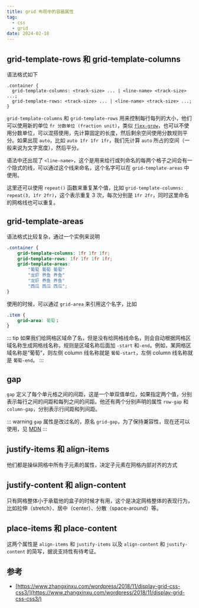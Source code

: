 ```yaml
---
title: grid 布局中的容器属性
tag:
  - css
  - grid
date: 2024-02-18
---
```


## grid-template-rows 和 grid-template-columns

语法格式如下

```plaintext
.container {
  grid-template-columns: <track-size> ... | <line-name> <track-size> ...;
  grid-template-rows: <track-size> ... | <line-name> <track-size> ...;
}
```

`grid-template-columns` 和 `grid-template-rows` 用来控制每行每列的大小，他们可以使用新的单位 `fr 分数单位 (fraction unit)`，类似 [`flex-grow`](../flex/flex_elements.md#flex-grow)，也可以不使用分数单位，可以混搭使用，先计算固定的长度，然后剩余空间使用分数规则平分。如果出现 `auto`，比如 `auto 1fr 1fr 1fr`，我们先计算 `auto` 所占的空间（一般来说为文字宽度），然后平分。

语法中还出现了 `<line-name>`，这个是用来给行或列命名的每两个格子之间会有一个隐式的线，可以通过这个线来命名，这个名字可以在 `grid-template-areas` 中使用。

这里还可以使用 `repeat()` 函数来重复某个值，比如 `grid-template-columns: repeat(3, 1fr 2fr)`，这个表示重复 3 次，每次分别是 `1fr 2fr`，同时这里命名的网格线也可以重复。

## grid-template-areas

语法格式比较复杂，通过一个实例来说明

```css
.container {
    grid-template-columns: 1fr 1fr 1fr;
    grid-template-rows: 1fr 1fr 1fr 1fr;
    grid-template-areas:
        "葡萄 葡萄 葡萄"
        "龙虾 养鱼 养鱼"
        "龙虾 养鱼 养鱼"
        "西瓜 西瓜 西瓜";
}
```

使用的时候，可以通过 `grid-area` 来引用这个名字，比如

```css
.item {
    grid-area: 葡萄；
}
```

::: tip
如果我们给网格区域命了名，但是没有给网格线命名，则会自动根据网格区域名称生成网格线名称，规则是区域名称后面加 `-start` 和`-end`。例如，某网格区域名称是“葡萄”，则左侧 column 线名称就是 `葡萄-start`，左侧 column 线名称就是 `葡萄-end`。
:::

## gap

`gap`  定义了每个单元格之间的间距，这是一个单双值单位，如果指定两个值，分别表示每行之间的间距和每列之间的间距。他还有两个分别声明的属性 `row-gap` 和 `column-gap`，分别表示行间距和列间距。

::: warning
`gap` 属性是改过名的，原名 `grid-gap`，为了保持兼容性，现在还可以使用，见 [MDN](https://developer.mozilla.org/en-US/docs/Web/CSS/gap)
:::

## justify-items 和 align-items

他们都是操纵网格中所有子元素的属性，决定子元素在网格内部对齐的方式

## justify-content 和 align-content

只有网格整体小于承载他的盒子的时候才有用，这个是决定网格整体的表现行为，比如拉伸（stretch）、居中（center）、分散（space-around）等。

## place-items 和 place-content

这两个属性是 `align-items` 和 `justify-items` 以及 `align-content` 和 `justify-content` 的简写，据说支持性有待考证。

## 参考

- [https://www.zhangxinxu.com/wordpress/2018/11/display-grid-css-css3/](https://www.zhangxinxu.com/wordpress/2018/11/display-grid-css-css3/)
